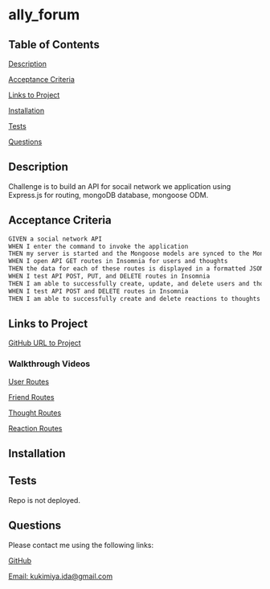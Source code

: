 # ally_forum

## Table of Contents

[Description](#description)

[Acceptance Criteria](#acceptance-criteria)

[Links to Project](#links-to-project)

[Installation](#installation)

[Tests](#tests)

[Questions](#questions)

## Description

Challenge is to build an API for socail network we application using Express.js for routing, mongoDB database, mongoose ODM.

## Acceptance Criteria

```md
GIVEN a social network API
WHEN I enter the command to invoke the application
THEN my server is started and the Mongoose models are synced to the MongoDB database
WHEN I open API GET routes in Insomnia for users and thoughts
THEN the data for each of these routes is displayed in a formatted JSON
WHEN I test API POST, PUT, and DELETE routes in Insomnia
THEN I am able to successfully create, update, and delete users and thoughts in my database
WHEN I test API POST and DELETE routes in Insomnia
THEN I am able to successfully create and delete reactions to thoughts and add and remove friends to a user’s friend list
```

## Links to Project

[GitHub URL to Project]("!")

### Walkthrough Videos

[User Routes]("!")

[Friend Routes]("!")

[Thought Routes]("!")

[Reaction Routes]("!")

## Installation

## Tests

Repo is not deployed.

## Questions

  Please contact me using the following links:

  [GitHub](https://github.com/https://github.com/idakukimiya)

  [Email: kukimiya.ida@gmail.com](mailto:kukimiya.ida@gmail.com)
